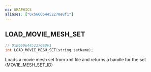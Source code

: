 ```yaml
---
ns: GRAPHICS
aliases: ["0xb66064452270e8f1"]
---
```

## LOAD_MOVIE_MESH_SET

```c
// 0xB66064452270E8F1
int LOAD_MOVIE_MESH_SET(string setName);
```

Loads a movie mesh set from xml file and returns a handle for the set (MOVIE_MESH_SET_ID)

